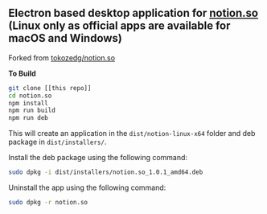 ## Electron based desktop application for [notion.so](https://www.notion.so) (Linux only as official apps are available for macOS and Windows)

Forked from [tokozedg/notion.so](https://github.com/tokozedg/notion.so)

**To Build**

```bash
git clone [[this repo]]
cd notion.so
npm install
npm run build
npm run deb
```

This will create an application in the `dist/notion-linux-x64` folder and deb
package in `dist/installers/`.

Install the deb package using the following command:

```bash
sudo dpkg -i dist/installers/notion.so_1.0.1_amd64.deb
```

Uninstall the app using the following command:

```bash
sudo dpkg -r notion.so
```
